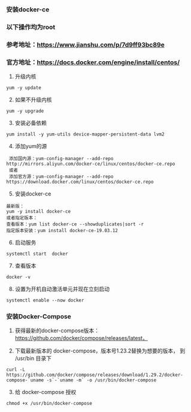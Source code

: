 ### 安装docker-ce
### 以下操作均为root
### 参考地址：https://www.jianshu.com/p/7d9ff93bc89e
### 官方地址：https://docs.docker.com/engine/install/centos/
1. 升级内核
```
yum -y update
```

2. 如果不升级内核
```
yum -y upgrade
```

3. 安装必备依赖
```
yum install -y yum-utils device-mapper-persistent-data lvm2
```

4. 添加yum的源
```
 添加国内源：yum-config-manager --add-repo http://mirrors.aliyun.com/docker-ce/linux/centos/docker-ce.repo
 或者
 添加官方源：yum-config-manager --add-repo https://download.docker.com/linux/centos/docker-ce.repo
```

5. 安装docker-ce
```
最新版：
yum -y install docker-ce
或者指定版本：
查看版本：yum list docker-ce --showduplicates|sort -r
指定版本安装：yum install docker-ce-19.03.12
```

6. 启动服务
```
systemctl start  docker
```

7. 查看版本
```
docker -v
```

8. 设置为开机自动激活单元并现在立刻启动
```
systemctl enable --now docker
```

### 安装Docker-Compose

1. 获得最新的docker-compose版本：https://github.com/docker/compose/releases/latest，

2. 下载最新版本的 docker-compose，版本号1.23.2替换为想要的版本， 到 /usr/bin 目录下
```
curl -L https://github.com/docker/compose/releases/download/1.29.2/docker-compose-`uname -s`-`uname -m` -o /usr/bin/docker-compose
```

3. 给 docker-compose 授权
```
chmod +x /usr/bin/docker-compose
```